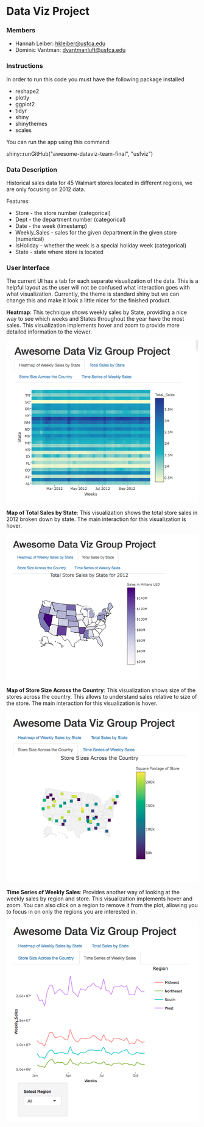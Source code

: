 # Data Viz Project

### Members
* Hannah Leiber: hkleiber@usfca.edu
* Dominic Vantman: dvantmanluft@usfca.edu

### Instructions
In order to run this code you must have the following package installed
* reshape2
* plotly
* ggplot2
* tidyr
* shiny
* shinythemes
* scales

You can run the app using this command:

shiny::runGitHub("awesome-dataviz-team-final", "usfviz")


### Data Description
Historical sales data for 45 Walmart stores located in different regions, we are only focusing on 2012 data.

Features:
* Store - the store number (categorical)
* Dept - the department number (categorical)
* Date - the week (timestamp)
* Weekly_Sales -  sales for the given department in the given store (numerical)
* IsHoliday - whether the week is a special holiday week (categorical)
* State - state where store is located

### User Interface
The current UI has a tab for each separate visualization of the data. This is a helpful layout as the user will not be confused what interaction goes with what visualization. Currently, the theme is standard shiny but we can change this and make it look a little nicer for the finished product.

**Heatmap**:
This technique shows weekly sales by State, providing a nice way to see which weeks and States throughout the year have the most sales. This visualization implements hover and zoom to provide more detailed information to the viewer.

![Alt text](heatmap.png "Heatmap")

**Map of Total Sales by State**:
This visualization shows the total store sales in 2012 broken down by state. The main interaction for this visualization is hover.

![Alt text](map1.png "map")

**Map of Store Size Across the Country**:
This visualization shows size of the stores across the country. This allows to understand sales relative to size of the store. The main interaction for this visualization is hover.

![Alt text](map2.png "map")

**Time Series of Weekly Sales**:
Provides another way of looking at the weekly sales by region and store. This visualization implements hover and zoom. You can also click on a region to remove it from the plot, allowing you to focus in on only the regions you are interested in.

![Alt text](timeseries.png "timeseries")

